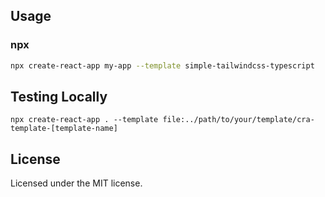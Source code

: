 ## Usage

### npx

```sh
npx create-react-app my-app --template simple-tailwindcss-typescript
```

## Testing Locally

```
npx create-react-app . --template file:../path/to/your/template/cra-template-[template-name]
```

## License

Licensed under the MIT license.